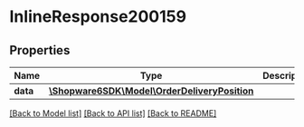 # InlineResponse200159

## Properties
Name | Type | Description | Notes
------------ | ------------- | ------------- | -------------
**data** | [**\Shopware6SDK\Model\OrderDeliveryPosition**](OrderDeliveryPosition.md) |  | [optional] 

[[Back to Model list]](../../README.md#documentation-for-models) [[Back to API list]](../../README.md#documentation-for-api-endpoints) [[Back to README]](../../README.md)

